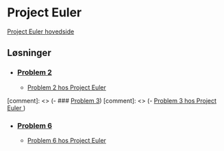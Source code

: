 # Project Euler
[Project Euler hovedside](https://projecteuler.net/)

## Løsninger

- ### [Problem 2](https://github.com/Raspeball/Project-Euler/blob/master/jupyter/projecteuler2_sol.ipynb)
  - [Problem 2 hos Project Euler ](https://projecteuler.net/problem=2)

[comment]: <> (- ### [Problem 3](https://github.com/Raspeball/Project-Euler/blob/master/jupyter/projecteuler3_sol.ipynb))
[comment]: <>  (- [Problem 3 hos Project Euler ](https://projecteuler.net/problem=3))

- ### [Problem 6](https://github.com/Raspeball/Project-Euler/blob/master/jupyter/projecteuler6_sol.ipynb)
  - [Problem 6 hos Project Euler ](https://projecteuler.net/problem=6)
